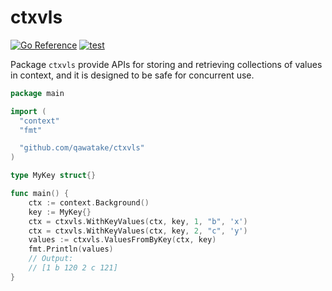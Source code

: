 # ctxvls

[![Go Reference](https://pkg.go.dev/badge/github.com/qawatake/ctxvls.svg)](https://pkg.go.dev/github.com/qawatake/ctxvls)
[![test](https://github.com/qawatake/ctxvls/actions/workflows/test.yaml/badge.svg)](https://github.com/qawatake/ctxvls/actions/workflows/test.yaml)

Package `ctxvls` provide APIs for storing and retrieving collections of values in context, and it is designed to be safe for concurrent use.

```go
package main

import (
  "context"
  "fmt"

  "github.com/qawatake/ctxvls"
)

type MyKey struct{}

func main() {
	ctx := context.Background()
	key := MyKey{}
	ctx = ctxvls.WithKeyValues(ctx, key, 1, "b", 'x')
	ctx = ctxvls.WithKeyValues(ctx, key, 2, "c", 'y')
	values := ctxvls.ValuesFromByKey(ctx, key)
	fmt.Println(values)
	// Output:
	// [1 b 120 2 c 121]
}
```
